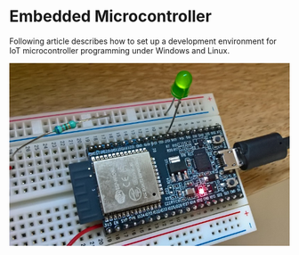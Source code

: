 # Embedded Microcontroller
Following article describes how to set up a development environment for IoT microcontroller programming under Windows and Linux.

![Microcontroller](Doc/Microcontroller.jpg "ESP32")

